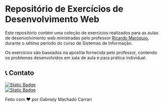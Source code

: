 # Repositório de Exercícios de Desenvolvimento Web

Este repositório contém uma coleção de exercícios realizados para as aulas de desenvolvimento web ministradas pelo professor [Ricardo Maróquio](https://www.youtube.com/c/ricardomaroquio), durante o sétimo período do curso de Sistemas de Informação.

Os exercícios são baseados na apostila fornecida pelo professor, contendo os problemas desenvolvidos em sala de aula e para prática individual.



## 📞 Contato
[![Static Badge](https://img.shields.io/badge/Gabriely%20Carrari-%230A66C2?logo=linkedIn&link=https%3A%2F%2Fwww.linkedin.com%2Fin%2Fgabriely-carrari%2F)](https://www.linkedin.com/in/gabriely-carrari/)<br>
[![Static Badge](https://img.shields.io/badge/gabrielycarrari%40gmail.com-%23EA4335?logo=gmail&logoColor=white&link=mailto%3Agabrielycarrari%40gmail.com)](mailto:gabrielycarrari@gmail.com)


Feito com ❤️ por Gabriely Machado Carrari </br>
